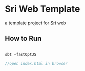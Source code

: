 # Sri Web Template

a template project for [Sri](https://github.com/chandu0101/sri) web 

## How to Run 

```scala

sbt ~fastOptJS

//open index.html in browser

```